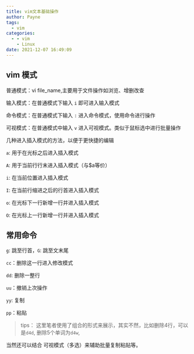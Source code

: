 ```yaml
---
title: vim文本基础操作
author: Payne
tags:
  - vim
categories:
  - - vim
    - Linux
date: 2021-12-07 16:49:09
---
```




## vim 模式

普通模式：vi file_name,主要用于文件操作如浏览、增删改查

输入模式：在普通模式下输入 `i` 即可进入输入模式

命令模式：在普通模式下输入 `:` 进入命令模式，使用命令进行操作

可视模式：在普通模式中输入 `v` 进入可视模式。类似于鼠标选中进行批量操作 



几种进入插入模式的方法，以便于更快捷的编辑



`a`: 用于在光标之后进入插入模式

`A`: 用于当前行行末进入插入模式（与$a等价）



`i`: 在当前位置进入插入模式

`I`: 在当前行缩进之后的行首进入插入模式



`o`: 在光标下一行新增一行并进入插入模式

`O`: 在光标上一行新增一行并进入插入模式



## 常用命令

`g`: 跳至行首，`G`: 跳至文末尾

`cc`：删除这一行进入修改模式

`dd`:  删除一整行

`uu`：撤销上次操作

`yy`:  复制

`pp`：粘贴

> tips： 这里笔者使用了组合的形式来展示，其实不然，比如删除4行，可以是`d4d`, 删除5个单词为`d4w`,



当然还可以结合 可视模式（多选）来辅助批量复制粘贴等。
